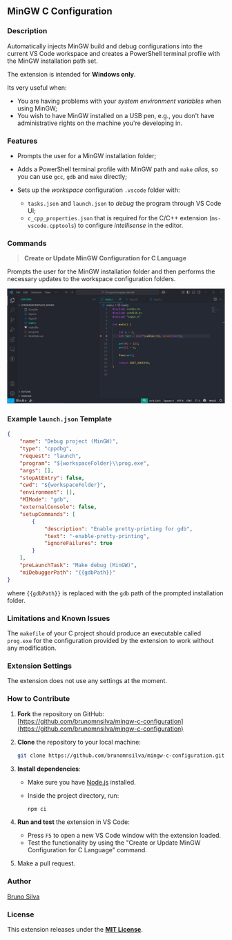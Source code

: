 
## MinGW C Configuration

### Description

Automatically injects MinGW build and debug configurations into the current VS Code workspace and creates a PowerShell terminal profile with the MinGW installation path set.

The extension is intended for **Windows only**.

Its very useful when:

- You are having problems with your *system environment variables* when using MinGW;
- You wish to have MinGW installed on a USB pen, e.g., you don't have administrative rights on the machine you're developing in.
 
### Features

- Prompts the user for a MinGW installation folder;

- Adds a PowerShell terminal profile with MinGW path and `make` *alias*, so you can use `gcc`, `gdb` and `make` directly;
- Sets up the *workspace* configuration `.vscode` folder with:
  - `tasks.json` and `launch.json` to *debug* the program through VS Code UI;
  - `c_cpp_properties.json` that is required for the C/C++ extension (`ms-vscode.cpptools`) to configure *intellisense* in the editor.


### Commands

> **Create or Update MinGW Configuration for C Language**

Prompts the user for the MinGW installation folder and then performs the necessary updates to the workspace configuration folders.

![Animated GIF](images/MinGW_C_Configuration_Example.gif)

### Example `launch.json` Template

```json
{
    "name": "Debug project (MinGW)",
    "type": "cppdbg",
    "request": "launch",
    "program": "${workspaceFolder}\\prog.exe", 
    "args": [],
    "stopAtEntry": false,
    "cwd": "${workspaceFolder}",
    "environment": [],
    "MIMode": "gdb",
    "externalConsole": false,
    "setupCommands": [
        {
            "description": "Enable pretty-printing for gdb",
            "text": "-enable-pretty-printing",
            "ignoreFailures": true
        }
    ],
    "preLaunchTask": "Make debug (MinGW)",
    "miDebuggerPath": "{{gdbPath}}"            
}
```

where `{{gdbPath}}` is replaced with the `gdb` path of the prompted installation folder.

### Limitations and Known Issues

The `makefile` of your C project should produce an executable called `prog.exe` for the configuration provided by the extension to work without any modification.

### Extension Settings

The extension does not use any settings at the moment.

### How to Contribute

1. **Fork** the repository on GitHub: [https://github.com/brunomnsilva/mingw-c-configuration](https://github.com/brunomnsilva/mingw-c-configuration)

2. **Clone** the repository to your local machine:

   ```bash
   git clone https://github.com/brunomnsilva/mingw-c-configuration.git
   ```

3. **Install dependencies**:

   - Make sure you have [Node.js](https://nodejs.org/) installed.
   - Inside the project directory, run:

     ```bash
     npm ci
     ```

4. **Run and test** the extension in VS Code:

   - Press `F5` to open a new VS Code window with the extension loaded.
   - Test the functionality by using the "Create or Update MinGW Configuration for C Language" command.

5. Make a pull request.

### Author

[Bruno Silva](https://github.com/brunomnsilva)

### License

This extension releases under the **[MIT License](./LICENSE)**.